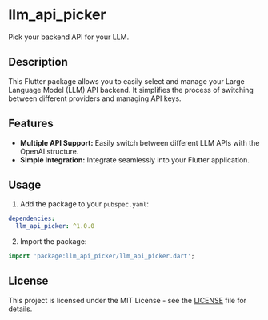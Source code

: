 # llm_api_picker

Pick your backend API for your LLM.

## Description

This Flutter package allows you to easily select and manage your Large Language Model (LLM) API backend.  It simplifies the process of switching between different providers and managing API keys.

## Features

* **Multiple API Support:**  Easily switch between different LLM APIs with the OpenAI structure.
* **Simple Integration:**  Integrate seamlessly into your Flutter application.


## Usage

1. Add the package to your `pubspec.yaml`:

```yaml
dependencies:
  llm_api_picker: ^1.0.0
```

2. Import the package:

```dart
import 'package:llm_api_picker/llm_api_picker.dart';
```


## License

This project is licensed under the MIT License - see the [LICENSE](LICENSE) file for details.
